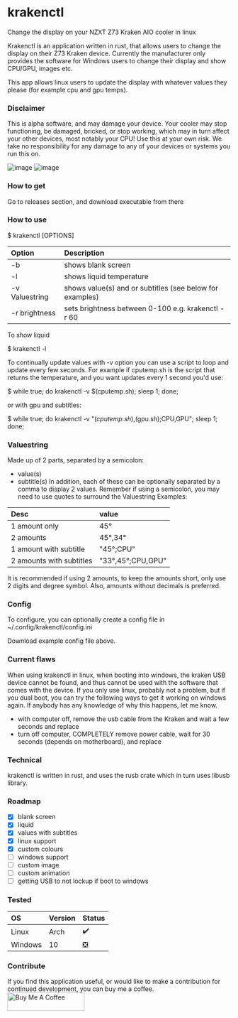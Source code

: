 # krakenctl
Change the display on your NZXT Z73 Kraken AIO cooler in linux

Krakenctl is an application written in rust, that allows users to change the display on their Z73 Kraken device.
Currently the manufacturer only provides the software for Windows users to change their display and show CPU/GPU, images etc.

This app allows linux users to update the display with whatever values they please (for example cpu and gpu temps).

### Disclaimer
This is alpha software, and may damage your device. Your cooler may stop functioning, be damaged, bricked, or stop working, which may in turn affect your other devices, most notably your CPU! Use this at your own risk. We take no responsibility for any damage to any of your devices or systems you run this on. 


![image](https://user-images.githubusercontent.com/30464685/155272710-dbc8b52f-0cbb-4b3f-98c2-e2b399097007.png)
![image](https://user-images.githubusercontent.com/30464685/155272858-e27a95bf-4633-4378-b6e0-8d0670fec49c.png)

### How to get
Go to releases section, and download executable from there


### How to use
$ krakenctl [OPTIONS]

| Option      | Description | 
| :---        | :---        | 
| -b          | shows blank screen      | 
| -l          | shows liquid temperature   | 
| -v Valuestring      | shows value(s) and or subtitles (see below for examples)    |
| -r brightness      | sets brightness between 0-100 e.g. krakenctl -r 60 |

To show liquid

$ krakenctl -l

To continually update values with -v option you can use a script to loop and update every few seconds.
For example if cputemp.sh is the script that returns the temperature, and you want updates every 1 second you'd use:

$ while true; do krakenctl -v $(cputemp.sh); sleep 1; done;

or with gpu and subtitles:

$ while true; do krakenctl -v "$(cputemp.sh),$(gpu.sh);CPU,GPU"; sleep 1; done;


### Valuestring
Made up of 2 parts, separated by a semicolon:
- value(s)
- subtitle(s)
In addition, each of these can be optionally separated by a comma to display 2 values.
Remember if using a semicolon, you may need to use quotes to surround the Valuestring
Examples:

| Desc | value |
| :--- | :--- |
| 1 amount only | 45° |
| 2 amounts | 45°,34° |
| 1 amount with subtitle | "45°;CPU" |
| 2 amounts with subtitles | "33°,45°;CPU,GPU" |

It is recommended if using 2 amounts, to keep the amounts short, only use 2 digits and degree symbol.
Also, amounts without decimals is preferred.

### Config
To configure, you can optionally create a config file in ~/.config/krakenctl/config.ini

Download example config file above.

### Current flaws
When using krakenctl in linux, when booting into windows, the kraken USB device cannot be found, and thus cannot be used with the software that comes with the device. If you only use linux, probably not a problem, but if you dual boot, you can try the following ways to get it working on windows again. If anybody has any knowledge of why this happens, let me know.
- with computer off, remove the usb cable from the Kraken and wait a few seconds and replace
- turn off computer, COMPLETELY remove power cable, wait for 30 seconds (depends on motherboard), and replace

### Technical
krakenctl is written in rust, and uses the rusb crate which in turn uses libusb library.

### Roadmap
- [x] blank screen
- [x] liquid
- [x] values with subtitles
- [x] linux support
- [x] custom colours
- [ ] windows support
- [ ] custom image
- [ ] custom animation
- [ ] getting USB to not lockup if boot to windows

### Tested
| OS | Version | Status |
| :--- | :--- | :--- |
| Linux | Arch | :heavy_check_mark: |
| Windows | 10 | ❎ |

### Contribute
If you find this application useful, or would like to make a contribution for continued development, you can buy me a coffee.
<a href="https://www.buymeacoffee.com/griccardos" target="_blank"><img src="https://cdn.buymeacoffee.com/buttons/default-orange.png" alt="Buy Me A Coffee" height="41" width="174"></a>

